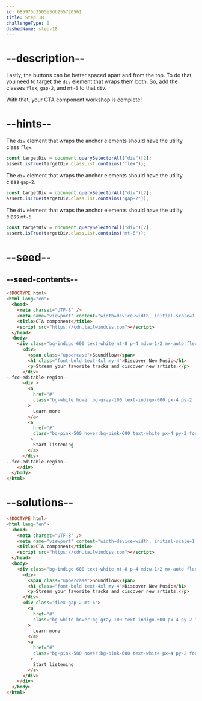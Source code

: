 ```yaml
---
id: 685975c2505e3db255720561
title: Step 18
challengeType: 0
dashedName: step-18
---
```


# --description--

Lastly, the buttons can be better spaced apart and from the top. To do that, you need to target the `div` element that wraps them both. So, add the classes `flex`, `gap-2`, and `mt-6` to that `div`.

With that, your CTA component workshop is complete!

# --hints--

The `div` element that wraps the anchor elements should have the utility class `flex`.

```js
const targetDiv = document.querySelectorAll("div")[2];
assert.isTrue(targetDiv.classList.contains("flex"));
```

The `div` element that wraps the anchor elements should have the utility class `gap-2`.

```js
const targetDiv = document.querySelectorAll("div")[2];
assert.isTrue(targetDiv.classList.contains("gap-2"));
```

The `div` element that wraps the anchor elements should have the utility class `mt-6`.

```js
const targetDiv = document.querySelectorAll("div")[2];
assert.isTrue(targetDiv.classList.contains("mt-6"));
```

# --seed--

## --seed-contents--

```html
<!DOCTYPE html>
<html lang="en">
  <head>
    <meta charset="UTF-8" />
    <meta name="viewport" content="width=device-width, initial-scale=1.0" />
    <title>CTA component</title>
    <script src="https://cdn.tailwindcss.com"></script>
  </head>
  <body>
    <div class="bg-indigo-600 text-white mt-8 p-4 md:w-1/2 mx-auto flex flex-col lg:flex-row justify-around items-center rounded-md">
      <div>
        <span class="uppercase">Soundflow</span>
        <h1 class="font-bold text-4xl my-4">Discover New Music</h1>
        <p>Stream your favorite tracks and discover new artists.</p>
      </div>
--fcc-editable-region--
      <div >
        <a
          href="#"
          class="bg-white hover:bg-gray-100 text-indigo-600 px-4 py-2 font-semibold rounded"
        >
          Learn more
        </a>
        <a
          href="#"
          class="bg-pink-500 hover:bg-pink-600 text-white px-4 py-2 font-semibold rounded"
         >
          Start listening
        </a>
      </div>
--fcc-editable-region--
    </div>
  </body>
</html>
```

# --solutions--

```html
<!DOCTYPE html>
<html lang="en">
  <head>
    <meta charset="UTF-8" />
    <meta name="viewport" content="width=device-width, initial-scale=1.0" />
    <title>CTA component</title>
    <script src="https://cdn.tailwindcss.com"></script>
  </head>
  <body>
    <div class="bg-indigo-600 text-white mt-8 p-4 md:w-1/2 mx-auto flex flex-col lg:flex-row justify-around items-center rounded-md">
      <div>
        <span class="uppercase">Soundflow</span>
        <h1 class="font-bold text-4xl my-4">Discover New Music</h1>
        <p>Stream your favorite tracks and discover new artists.</p>
      </div>
      <div class="flex gap-2 mt-6">
        <a
          href="#"
          class="bg-white hover:bg-gray-100 text-indigo-600 px-4 py-2 font-semibold rounded"
        >
          Learn more
        </a>
        <a
          href="#"
          class="bg-pink-500 hover:bg-pink-600 text-white px-4 py-2 font-semibold rounded"
         >
          Start listening
        </a>
      </div>
    </div>
  </body>
</html>
```
